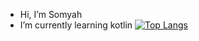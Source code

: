 - Hi, I’m Somyah
- I’m currently learning kotlin
[![Top Langs](https://github-readme-stats.vercel.app/api/top-langs/?username=somyahAA&layout=compact)](https://github.com/somyahAA/github-readme-stats)
